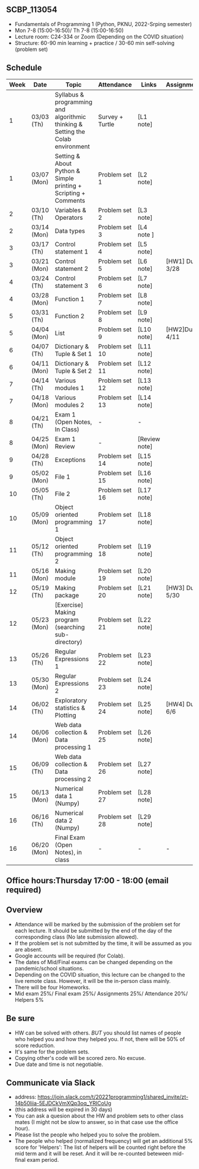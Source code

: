 ## SCBP_113054
  * Fundamentals of Programming 1 (Python, PKNU, 2022-Srping semester) 
  * Mon 7-8 (15:00-16:50)/ Th 7-8 (15:00-16:50)
  * Lecture room: C24-334 or Zoom (Depending on the COVID situation) 
  * Structure: 60-90 min learning + practice / 30-60 min self-solving (problem set)

## Schedule 
| Week | Date      | Topic                                                         | Attendance | Links | Assignments |
|------|-----------|---------------------------------------------------------------|---------|-------|-------------|
|    1 |     03/03 (Th) | Syllabus & programming and algorithmic thinking & Setting the Colab environment |  Survey + Turtle   | [L1 note]       |             |
|    1 |     03/07 (Mon) | Setting & About Python & Simple printing + Scripting + Comments | Problem set 1  | [L2 note]      |             |
|    2 |     03/10 (Th) | Variables & Operators | Problem set 2 | [L3 note]  |             |
|    2 |     03/14 (Mon)| Data types | Problem set 3  | [L4 note ]    |             |
|    3 |     03/17 (Th) | Control statement 1 |   Problem set 4      | [L5 note]      |             |
|    3 |     03/21 (Mon) | Control statement 2 | Problem set 5  | [L6 note]   | [HW1] Due 3/28             |
|    4 |     03/24 (Th) |  Control statement 3    | Problem set 6  | [L7 note]     |             |
|    4 |     03/28 (Mon) |  Function 1 | Problem set 7  | [L8 note]     |             |
|    5 |     03/31 (Th) |  Function 2 | Problem set 8  | [L9 note] |             |
|    5 |     04/04 (Mon) |  List| Problem set 9  | [L10 note]  | [HW2]Due 4/11    |
|    6 |     04/07 (Th) | Dictionary & Tuple & Set 1 | Problem set 10| [L11 note]    |             |
|    6 |     04/11 (Mon) | Dictionary & Tuple & Set 2 | Problem set 11 | [L12 note]  |             |
|    7 |     04/14 (Th) |  Various modules 1 | Problem set 12 | [L13 note]  |             |
|    7 |     04/18 (Mon) | Various modules 2  |Problem set 13| [L14 note]|            |
|    8 |     04/21 (Th) | Exam 1 (Open Notes, In Class)                                 |       -  |   -      |             |
|    8 |     04/25 (Mon) | Exam 1 Review |   -      | [Review note] |             |
|    9 |     04/28 (Th) | Exceptions | Problem set 14 | [L15 note]    |             |
|    9 |     05/02 (Mon) | File 1 | Problem set 15| [L16 note]      |             |
|   10 |     05/05 (Th) | File 2 | Problem set 16| [L17 note]    |             |
|   10 |     05/09 (Mon) | Object oriented programming 1 | Problem set 17| [L18 note]      |             |
|   11 |     05/12 (Th) | Object oriented programming 2 |Problem set 18|[L19 note] |             |
|   11 |     05/16 (Mon) | Making module |Problem set 19| [L20 note]      | |
|   12 |     05/19 (Th) | Making package |Problem set 20| [L21 note]     | [HW3] Due  5/30 |
|   12 |     05/23 (Mon) | [Exercise] Making program (searching sub-directory) | Problem set 21| [L22 note]     |             |
|   13 |     05/26 (Th) | Regular Expressions 1 |Problem set 22| [L23 note]    |             |
|   13 |     05/30 (Mon) | Regular Expressions 2 |Problem set 23| [L24 note]   |             |
|   14 |     06/02 (Th) | Exploratory statistics & Plotting |Problem set 24| [L25 note]    |   [HW4] Due 6/6          |
|   14 |     06/06 (Mon) | Web data collection & Data processing 1| Problem set 25| [L26 note]  |             |
|   15 |     06/09 (Th) | Web data collection & Data processing 2 |Problem set 26| [L27 note]      |             |
|   15 |     06/13 (Mon) | Numerical data 1 (Numpy) | Problem set 27  |  [L28 note]        |             |
|   16  | 06/16 (Th) | Numerical data 2 (Numpy) |Problem set 28| [L29 note] |             |
|   16  | 06/20 (Mon) | Final Exam (Open Notes), in class |  -      | - |    -         |

## Office hours:Thursday 17:00 - 18:00 (email required) 

## Overview 
* Attendance will be marked by the submission of the problem set for each lecture. It should be submitted by the end of the day of the corresponding class (No late submission allowed). 
* If the problem set is not submitted by the time, it will be assumed as you are absent.
* Google accounts will be required (for Colab). 
* The dates of Mid/Final exams can be changed depending on the pandemic/school situations. 
* Depending on the COVID situation, this lecture can be changed to the live remote class. However, it will be the in-person class mainly. 
* There will be four Homeworks. 
* Mid exam 25%/ Final exam 25%/ Assignments 25%/ Attendance 20%/ Helpers 5%

## Be sure 
* HW can be solved with others. *BUT* you should list names of people who helped you and how they helped you. If not, there will be 50% of score reduction. 
* It's same for the problem sets. 
* Copying other's code will be scored zero. No excuse. 
* Due date and time is not negotiable. 

## Communicate via Slack 
* address: https://join.slack.com/t/20221programming1/shared_invite/zt-14b50liia-5EJDCkVmXQp3oq_YRICoUg
* (this address will be expired in 30 days) 
* You can ask a quesion about the HW and problem sets to other class mates (I might not be slow to answer, so in that case use the office hour). 
* Please list the people who helped you to solve the problem. 
* The people who helped (normalized frequency) will get an additional 5% score for 'Helpers': The list of helpers will be counted right before the mid term and it will be reset. And it will be re-counted beteween mid-final exam period. 

